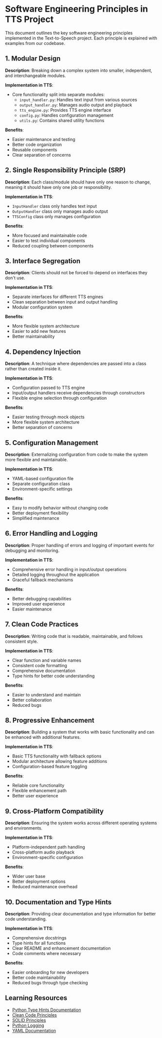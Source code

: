 # Software Engineering Principles in TTS Project

This document outlines the key software engineering principles implemented in the Text-to-Speech project. Each principle is explained with examples from our codebase.

## 1. Modular Design
**Description**: Breaking down a complex system into smaller, independent, and interchangeable modules.

**Implementation in TTS**:
- Core functionality split into separate modules:
  - `input_handler.py`: Handles text input from various sources
  - `output_handler.py`: Manages audio output and playback
  - `tts_engine.py`: Provides TTS engine interface
  - `config.py`: Handles configuration management
  - `utils.py`: Contains shared utility functions

**Benefits**:
- Easier maintenance and testing
- Better code organization
- Reusable components
- Clear separation of concerns

## 2. Single Responsibility Principle (SRP)
**Description**: Each class/module should have only one reason to change, meaning it should have only one job or responsibility.

**Implementation in TTS**:
- `InputHandler` class only handles text input
- `OutputHandler` class only manages audio output
- `TTSConfig` class only manages configuration

**Benefits**:
- More focused and maintainable code
- Easier to test individual components
- Reduced coupling between components

## 3. Interface Segregation
**Description**: Clients should not be forced to depend on interfaces they don't use.

**Implementation in TTS**:
- Separate interfaces for different TTS engines
- Clean separation between input and output handling
- Modular configuration system

**Benefits**:
- More flexible system architecture
- Easier to add new features
- Better maintainability

## 4. Dependency Injection
**Description**: A technique where dependencies are passed into a class rather than created inside it.

**Implementation in TTS**:
- Configuration passed to TTS engine
- Input/output handlers receive dependencies through constructors
- Flexible engine selection through configuration

**Benefits**:
- Easier testing through mock objects
- More flexible system architecture
- Better separation of concerns

## 5. Configuration Management
**Description**: Externalizing configuration from code to make the system more flexible and maintainable.

**Implementation in TTS**:
- YAML-based configuration file
- Separate configuration class
- Environment-specific settings

**Benefits**:
- Easy to modify behavior without changing code
- Better deployment flexibility
- Simplified maintenance

## 6. Error Handling and Logging
**Description**: Proper handling of errors and logging of important events for debugging and monitoring.

**Implementation in TTS**:
- Comprehensive error handling in input/output operations
- Detailed logging throughout the application
- Graceful fallback mechanisms

**Benefits**:
- Better debugging capabilities
- Improved user experience
- Easier maintenance

## 7. Clean Code Practices
**Description**: Writing code that is readable, maintainable, and follows consistent style.

**Implementation in TTS**:
- Clear function and variable names
- Consistent code formatting
- Comprehensive documentation
- Type hints for better code understanding

**Benefits**:
- Easier to understand and maintain
- Better collaboration
- Reduced bugs

## 8. Progressive Enhancement
**Description**: Building a system that works with basic functionality and can be enhanced with additional features.

**Implementation in TTS**:
- Basic TTS functionality with fallback options
- Modular architecture allowing feature additions
- Configuration-based feature toggling

**Benefits**:
- Reliable core functionality
- Flexible enhancement path
- Better user experience

## 9. Cross-Platform Compatibility
**Description**: Ensuring the system works across different operating systems and environments.

**Implementation in TTS**:
- Platform-independent path handling
- Cross-platform audio playback
- Environment-specific configuration

**Benefits**:
- Wider user base
- Better deployment options
- Reduced maintenance overhead

## 10. Documentation and Type Hints
**Description**: Providing clear documentation and type information for better code understanding.

**Implementation in TTS**:
- Comprehensive docstrings
- Type hints for all functions
- Clear README and enhancement documentation
- Code comments where necessary

**Benefits**:
- Easier onboarding for new developers
- Better code maintainability
- Reduced bugs through type checking

## Learning Resources
- [Python Type Hints Documentation](https://docs.python.org/3/library/typing.html)
- [Clean Code Principles](https://www.cleancodeconcepts.com/)
- [SOLID Principles](https://www.digitalocean.com/community/conceptual_articles/s-o-l-i-d-the-first-five-principles-of-object-oriented-design)
- [Python Logging](https://docs.python.org/3/howto/logging.html)
- [YAML Documentation](https://yaml.org/spec/1.2/spec.html) 